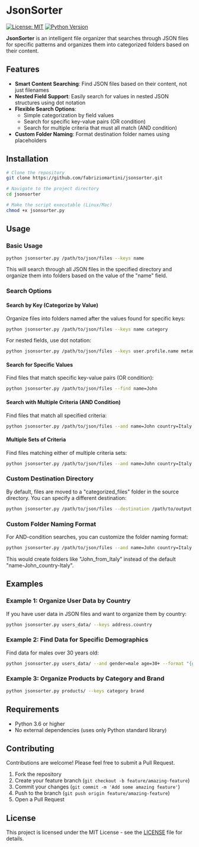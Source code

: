# JsonSorter

[![License: MIT](https://img.shields.io/badge/License-MIT-yellow.svg)](https://opensource.org/licenses/MIT)
[![Python Version](https://img.shields.io/badge/python-3.6%2B-blue.svg)](https://www.python.org/downloads/)

**JsonSorter** is an intelligent file organizer that searches through JSON files for specific patterns and organizes them into categorized folders based on their content.

## Features

- **Smart Content Searching**: Find JSON files based on their content, not just filenames
- **Nested Field Support**: Easily search for values in nested JSON structures using dot notation
- **Flexible Search Options**:
  - Simple categorization by field values
  - Search for specific key-value pairs (OR condition)
  - Search for multiple criteria that must all match (AND condition)
- **Custom Folder Naming**: Format destination folder names using placeholders

## Installation

```bash
# Clone the repository
git clone https://github.com/fabriziomartini/jsonsorter.git

# Navigate to the project directory
cd jsonsorter

# Make the script executable (Linux/Mac)
chmod +x jsonsorter.py
```

## Usage

### Basic Usage

```bash
python jsonsorter.py /path/to/json/files --keys name
```

This will search through all JSON files in the specified directory and organize them into folders based on the value of the "name" field.

### Search Options

#### Search by Key (Categorize by Value)

Organize files into folders named after the values found for specific keys:

```bash
python jsonsorter.py /path/to/json/files --keys name category
```

For nested fields, use dot notation:

```bash
python jsonsorter.py /path/to/json/files --keys user.profile.name metadata.category
```

#### Search for Specific Values

Find files that match specific key-value pairs (OR condition):

```bash
python jsonsorter.py /path/to/json/files --find name=John
```

#### Search with Multiple Criteria (AND Condition)

Find files that match all specified criteria:

```bash
python jsonsorter.py /path/to/json/files --and name=John country=Italy
```

#### Multiple Sets of Criteria

Find files matching either of multiple criteria sets:

```bash
python jsonsorter.py /path/to/json/files --and name=John country=Italy --and name=Maria country=Spain
```

### Custom Destination Directory

By default, files are moved to a "categorized_files" folder in the source directory. You can specify a different destination:

```bash
python jsonsorter.py /path/to/json/files --destination /path/to/output --keys name
```

### Custom Folder Naming Format

For AND-condition searches, you can customize the folder naming format:

```bash
python jsonsorter.py /path/to/json/files --and name=John country=Italy --format "{name}_from_{country}"
```

This would create folders like "John_from_Italy" instead of the default "name-John_country-Italy".

## Examples

### Example 1: Organize User Data by Country

If you have user data in JSON files and want to organize them by country:

```bash
python jsonsorter.py users_data/ --keys address.country
```

### Example 2: Find Data for Specific Demographics

Find data for males over 30 years old:

```bash
python jsonsorter.py users_data/ --and gender=male age=30+ --format "{gender}_age_{age}"
```

### Example 3: Organize Products by Category and Brand

```bash
python jsonsorter.py products/ --keys category brand
```

## Requirements

- Python 3.6 or higher
- No external dependencies (uses only Python standard library)

## Contributing

Contributions are welcome! Please feel free to submit a Pull Request.

1. Fork the repository
2. Create your feature branch (`git checkout -b feature/amazing-feature`)
3. Commit your changes (`git commit -m 'Add some amazing feature'`)
4. Push to the branch (`git push origin feature/amazing-feature`)
5. Open a Pull Request

## License

This project is licensed under the MIT License - see the [LICENSE](LICENSE) file for details.
